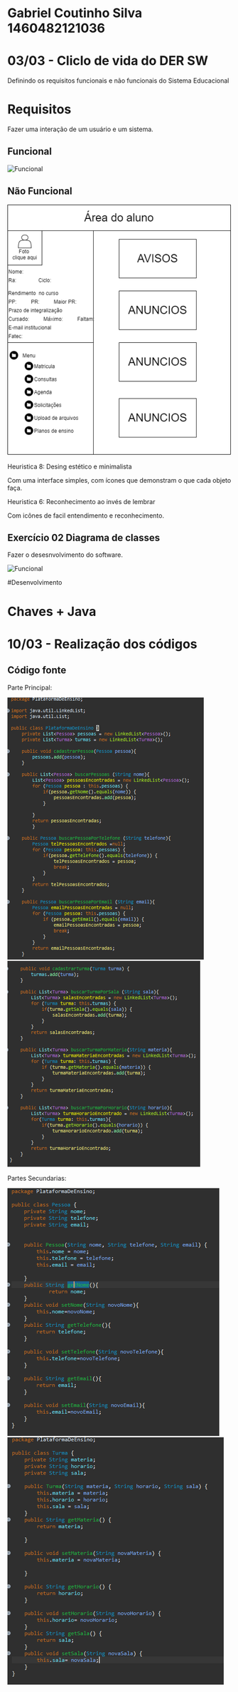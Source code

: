 # Gabriel Coutinho Silva 1460482121036

# 03/03 - Cliclo de vida do DER SW

Definindo os requisitos funcionais e não funcionais do Sistema Educacional  

# Requisitos

Fazer uma interação de um usuário e um sistema.

## Funcional

![Funcional](https://github.com/Gabriel-Coutinho0/BERTOTI/blob/main/Engenharia%201/Exerc%C3%ADcio%201.drawio.png?raw=true)

## Não Funcional

![Não funcional](https://github.com/Gabriel-Coutinho0/BERTOTI/blob/main/Engenharia%201/Untitled%20Diagram.drawio.png?raw=true)

Heuristica 8: Desing estético e minimalista

Com uma interface simples, com ícones que demonstram o que cada objeto faça.

Heuristica 6: Reconhecimento ao invés de lembrar

Com icônes de facil entendimento e reconhecimento.

## Exercício 02 Diagrama de classes 

Fazer o desesnvolvimento do software.

![Funcional](https://github.com/Gabriel-Coutinho0/BERTOTI/blob/main/Engenharia%201/exerc%C3%ADcio%2002.drawio.png?raw=true)

#Desenvolvimento 

# Chaves + Java

# 10/03 - Realização dos códigos 

## Código fonte

Parte Principal:

![Código Plataforma de ensino](https://github.com/Gabriel-Coutinho0/BERTOTI/blob/main/Engenharia%201/Imagens/Plataforma%20de%20ensino%2001.PNG?raw=true)
![Código Plataforma de ensino](https://github.com/Gabriel-Coutinho0/BERTOTI/blob/main/Engenharia%201/Imagens/Plataforma%20de%20ensino%2002.PNG?raw=true)

Partes Secundarias:

![Código Pessoas](https://github.com/Gabriel-Coutinho0/BERTOTI/blob/main/Engenharia%201/Imagens/Pessoas.PNG?raw=true)
![Código Turma](https://github.com/Gabriel-Coutinho0/BERTOTI/blob/main/Engenharia%201/Imagens/Turma.PNG?raw=true)

